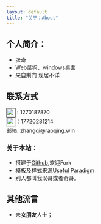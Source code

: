 ```yaml
---
layout: default
title: "关于：About"
---
```


## 个人简介：

* 张奇
* Web菜狗、windows桌面
* 来自荆门 现居不详

## 联系方式

<p class="contact">
 <a href="" title="qq联系我"><img src="https://img.alicdn.com/imgextra/i2/232721121/TB26Dk3jFXXXXanXXXXXXXXXXXX_!!232721121.jpg" width="24" height="24" style="display:inline-block;vertical-align:middle"></a> : 1270187870<br/>
        <!--<a href="" title="知乎联系我"><img src="" width="24" height="24" style="display:inline-block;vertical-align:middle"></a><br/>-->
 <a href="https://github.com/strongQ" title="Github联系我"><img src="http://www.github.com/favicon.ico" width="24" height="24" style="display:inline-block;vertical-align:middle"></a>：17720281214 <br/>
邮箱: zhangqi@raoqing.win
</p>

### 关于本站：

* 搭建于[Github](https://github.com/strongQ/strongQ.github.io),欢迎Fork
* 模板及样式来源[Useful Paradigm](http://usefulparadigm.com/)
* 别人都叫我汉哥或者奇哥。

## 其他流言
* 未**女朋友**人士；
